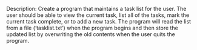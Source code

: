 Description: Create a program that maintains a task list for the user. 
  The user should be able to view the current task, list all of the tasks, 
  mark the current task complete, or to add a new task. 
  The program will read the list from a file (‘tasklist.txt’) when the program
  begins and then store the updated list by overwriting the old contents when 
  the user quits the program.
